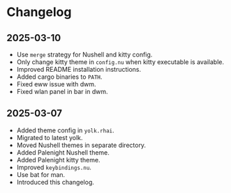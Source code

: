 # Changelog

## 2025-03-10

- Use `merge` strategy for Nushell and kitty config.
- Only change kitty theme in `config.nu` when kitty executable is available.
- Improved README installation instructions.
- Added cargo binaries to `PATH`.
- Fixed eww issue with dwm.
- Fixed wlan panel in bar in dwm.

## 2025-03-07

- Added theme config in `yolk.rhai`.
- Migrated to latest yolk.
- Moved Nushell themes in separate directory.
- Added Palenight Nushell theme.
- Added Palenight kitty theme.
- Improved `keybindings.nu`.
- Use bat for man.
- Introduced this changelog.

